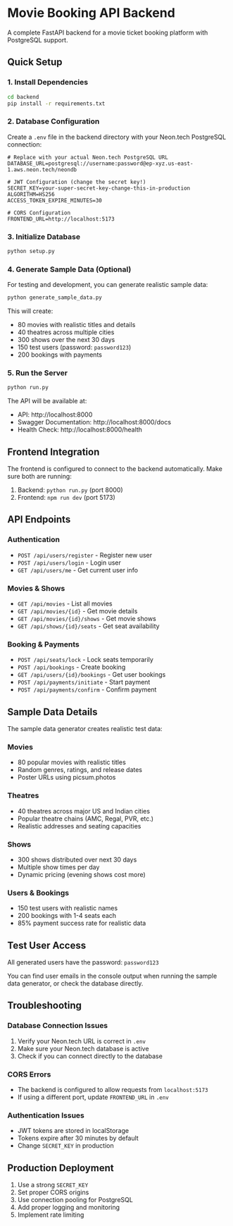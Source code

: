 
# Movie Booking API Backend

A complete FastAPI backend for a movie ticket booking platform with PostgreSQL support.

## Quick Setup

### 1. Install Dependencies

```bash
cd backend
pip install -r requirements.txt
```

### 2. Database Configuration

Create a `.env` file in the backend directory with your Neon.tech PostgreSQL connection:

```env
# Replace with your actual Neon.tech PostgreSQL URL
DATABASE_URL=postgresql://username:password@ep-xyz.us-east-1.aws.neon.tech/neondb

# JWT Configuration (change the secret key!)
SECRET_KEY=your-super-secret-key-change-this-in-production
ALGORITHM=HS256
ACCESS_TOKEN_EXPIRE_MINUTES=30

# CORS Configuration
FRONTEND_URL=http://localhost:5173
```

### 3. Initialize Database

```bash
python setup.py
```

### 4. Generate Sample Data (Optional)

For testing and development, you can generate realistic sample data:

```bash
python generate_sample_data.py
```

This will create:
- 80 movies with realistic titles and details
- 40 theatres across multiple cities
- 300 shows over the next 30 days
- 150 test users (password: `password123`)
- 200 bookings with payments

### 5. Run the Server

```bash
python run.py
```

The API will be available at:
- API: http://localhost:8000
- Swagger Documentation: http://localhost:8000/docs
- Health Check: http://localhost:8000/health

## Frontend Integration

The frontend is configured to connect to the backend automatically. Make sure both are running:

1. Backend: `python run.py` (port 8000)
2. Frontend: `npm run dev` (port 5173)

## API Endpoints

### Authentication
- `POST /api/users/register` - Register new user
- `POST /api/users/login` - Login user
- `GET /api/users/me` - Get current user info

### Movies & Shows
- `GET /api/movies` - List all movies
- `GET /api/movies/{id}` - Get movie details
- `GET /api/movies/{id}/shows` - Get movie shows
- `GET /api/shows/{id}/seats` - Get seat availability

### Booking & Payments
- `POST /api/seats/lock` - Lock seats temporarily
- `POST /api/bookings` - Create booking
- `GET /api/users/{id}/bookings` - Get user bookings
- `POST /api/payments/initiate` - Start payment
- `POST /api/payments/confirm` - Confirm payment

## Sample Data Details

The sample data generator creates realistic test data:

### Movies
- 80 popular movies with realistic titles
- Random genres, ratings, and release dates
- Poster URLs using picsum.photos

### Theatres  
- 40 theatres across major US and Indian cities
- Popular theatre chains (AMC, Regal, PVR, etc.)
- Realistic addresses and seating capacities

### Shows
- 300 shows distributed over next 30 days
- Multiple show times per day
- Dynamic pricing (evening shows cost more)

### Users & Bookings
- 150 test users with realistic names
- 200 bookings with 1-4 seats each
- 85% payment success rate for realistic data

## Test User Access

All generated users have the password: `password123`

You can find user emails in the console output when running the sample data generator, or check the database directly.

## Troubleshooting

### Database Connection Issues
1. Verify your Neon.tech URL is correct in `.env`
2. Make sure your Neon.tech database is active
3. Check if you can connect directly to the database

### CORS Errors
- The backend is configured to allow requests from `localhost:5173`
- If using a different port, update `FRONTEND_URL` in `.env`

### Authentication Issues
- JWT tokens are stored in localStorage
- Tokens expire after 30 minutes by default
- Change `SECRET_KEY` in production

## Production Deployment

1. Use a strong `SECRET_KEY`
2. Set proper CORS origins
3. Use connection pooling for PostgreSQL
4. Add proper logging and monitoring
5. Implement rate limiting
